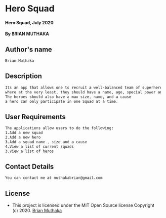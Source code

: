 # Hero Squad
#### Hero Squad, July 2020
#### By **BRIAN MUTHAKA**




## Author's name


```bash
Brian Muthaka
```

## Description

```bash
Its an app that allows one to recruit a well-balanced team of superheroes,
where at the very least, they should have a name, age, special power and weakness.
The heroes should also have a max size, name, and a cause
a hero can only participate in one Squad at a time.
```

## User Requirements
```bash
The applications allow users to do the following:
1.Add a new squad
2.Add a new hero 
3.Add a squad name , size and a cause
4.View a list of current squads
3.View a list of heros 

```

## Contact Details
```bash
You can contact me at muthakabrian@gmail.com
```

## License

- This project is licensed under the MIT Open Source license Copyright (c) 2020. [Brian Muthaka](https://)
